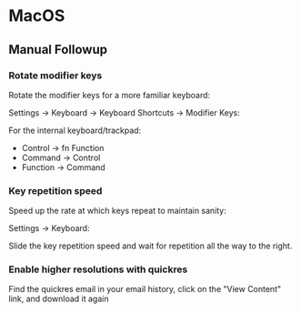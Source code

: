 # MacOS

## Manual Followup

### Rotate modifier keys

Rotate the modifier keys for a more familiar keyboard:

Settings -> Keyboard -> Keyboard Shortcuts -> Modifier Keys:

For the internal keyboard/trackpad:

* Control -> fn Function
* Command -> Control
* Function -> Command

### Key repetition speed

Speed up the rate at which keys repeat to maintain sanity:

Settings -> Keyboard:

Slide the key repetition speed and wait for repetition all the way to the right.

### Enable higher resolutions with quickres

Find the quickres email in your email history, click on the "View Content"
link, and download it again

